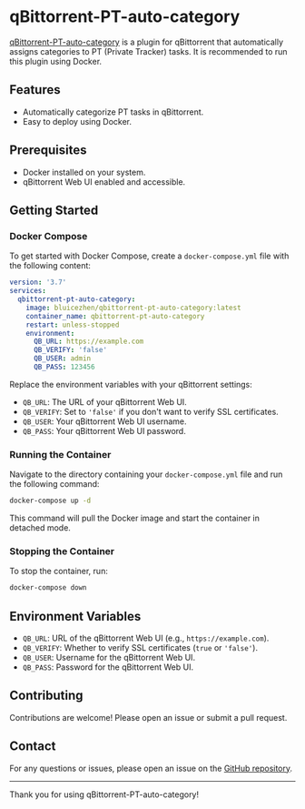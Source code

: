 # qBittorrent-PT-auto-category

[qBittorrent-PT-auto-category](https://github.com/bluicezhen/qBittorrent-PT-auto-category) is a plugin for qBittorrent that automatically assigns categories to PT (Private Tracker) tasks. It is recommended to run this plugin using Docker. 

## Features

- Automatically categorize PT tasks in qBittorrent.
- Easy to deploy using Docker.

## Prerequisites

- Docker installed on your system.
- qBittorrent Web UI enabled and accessible.

## Getting Started

### Docker Compose

To get started with Docker Compose, create a `docker-compose.yml` file with the following content:

```yaml
version: '3.7'
services:
  qbittorrent-pt-auto-category:
    image: bluicezhen/qbittorrent-pt-auto-category:latest
    container_name: qbittorrent-pt-auto-category
    restart: unless-stopped
    environment:
      QB_URL: https://example.com
      QB_VERIFY: 'false'
      QB_USER: admin
      QB_PASS: 123456
```

Replace the environment variables with your qBittorrent settings:

- `QB_URL`: The URL of your qBittorrent Web UI.
- `QB_VERIFY`: Set to `'false'` if you don't want to verify SSL certificates.
- `QB_USER`: Your qBittorrent Web UI username.
- `QB_PASS`: Your qBittorrent Web UI password.

### Running the Container

Navigate to the directory containing your `docker-compose.yml` file and run the following command:

```sh
docker-compose up -d
```

This command will pull the Docker image and start the container in detached mode.

### Stopping the Container

To stop the container, run:

```sh
docker-compose down
```

## Environment Variables

- `QB_URL`: URL of the qBittorrent Web UI (e.g., `https://example.com`).
- `QB_VERIFY`: Whether to verify SSL certificates (`true` or `'false'`).
- `QB_USER`: Username for the qBittorrent Web UI.
- `QB_PASS`: Password for the qBittorrent Web UI.

## Contributing

Contributions are welcome! Please open an issue or submit a pull request.

## Contact

For any questions or issues, please open an issue on the [GitHub repository](https://github.com/bluicezhen/qBittorrent-PT-auto-category).

---

Thank you for using qBittorrent-PT-auto-category!
